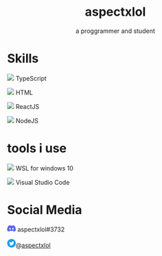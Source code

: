 <h1 align="center">aspectxlol</h1>
<p align="center">a proggrammer and student</p>

# Skills
<img width="20" src="https://external-content.duckduckgo.com/iu/?u=https%3A%2F%2Fupload.wikimedia.org%2Fwikipedia%2Fcommons%2Fthumb%2F4%2F4c%2FTypescript_logo_2020.svg%2F512px-Typescript_logo_2020.svg.png&f=1&nofb=1" /> TypeScript 

<img width="20" src="https://external-content.duckduckgo.com/iu/?u=https%3A%2F%2Flogos-download.com%2Fwp-content%2Fuploads%2F2017%2F07%2FHTML5_badge.png&f=1&nofb=1" /> HTML

<img width="20" src="https://external-content.duckduckgo.com/iu/?u=http%3A%2F%2Flogos-download.com%2Fwp-content%2Fuploads%2F2016%2F09%2FReact_logo_logotype_emblem.png&f=1&nofb=1" /> ReactJS

<img width="20" src="https://upload.wikimedia.org/wikipedia/commons/thumb/d/d9/Node.js_logo.svg/1280px-Node.js_logo.svg.png" /> NodeJS

# tools i use

<img width="20" src="https://upload.wikimedia.org/wikipedia/commons/thumb/a/ab/Logo-ubuntu_cof-orange-hex.svg/1200px-Logo-ubuntu_cof-orange-hex.svg.png" /> WSL for windows 10

<img width="20" src="https://upload.wikimedia.org/wikipedia/commons/9/9a/Visual_Studio_Code_1.35_icon.svg"> Visual Studio Code

# Social Media

<img width="20" src="./assets/icon_clyde_blurple_RGB.svg">
aspectxlol#3732

<img width="20" src="./assets/Twitter social icons - circle - blue.svg">@[aspectxlol](https://twitter.com/aspeclol)


